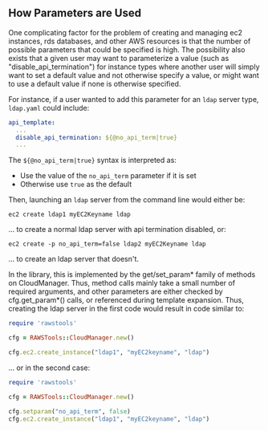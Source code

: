 ## How Parameters are Used

One complicating factor for the problem of creating and managing ec2 instances, rds databases, and other AWS resources is that the number of possible parameters that could be specified is high. The possibility also exists that a given user may want to parameterize a value (such as "disable_api_termination") for instance types where another user will simply want to set a default value and not otherwise specify a value, or might want to use a default value if none is otherwise specified.

For instance, if a user wanted to add this parameter for an `ldap` server type, `ldap.yaml` could include:
```yaml
api_template:
  ...
  disable_api_termination: ${@no_api_term|true}
  ...
```
The `${@no_api_term|true}` syntax is interpreted as:
* Use the value of the `no_api_term` parameter if it is set
* Otherwise use `true` as the default

Then, launching an `ldap` server from the command line would either be:
```
ec2 create ldap1 myEC2Keyname ldap
```
... to create a normal ldap server with api termination disabled, or:
```
ec2 create -p no_api_term=false ldap2 myEC2Keyname ldap
```
... to create an ldap server that doesn't.

In the library, this is implemented by the get/set_param* family of methods on CloudManager. Thus, method calls mainly take a small number of required arguments, and other parameters are either checked by cfg.get_param*() calls, or referenced during template expansion. Thus, creating the ldap server in the first code would result in code similar to:
```ruby
require 'rawstools'

cfg = RAWSTools::CloudManager.new()

cfg.ec2.create_instance("ldap1", "myEC2keyname", "ldap")
```
... or in the second case:
```ruby
require 'rawstools'

cfg = RAWSTools::CloudManager.new()

cfg.setparam("no_api_term", false)
cfg.ec2.create_instance("ldap1", "myEC2keyname", "ldap")
```